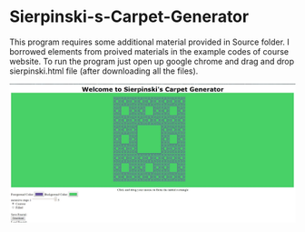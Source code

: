 # Sierpinski-s-Carpet-Generator
This program requires some additional material provided in Source folder. I borrowed elements from proived materials in the example codes of course website.
To run the program just open up google chrome and drag and drop sierpinski.html file (after downloading all the files).

![alt text](screenshots/carpet1.jpg "Description goes here")
